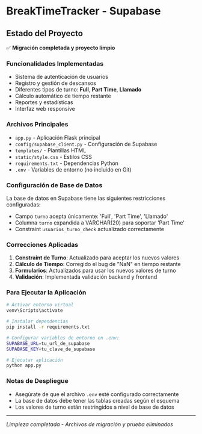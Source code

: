 # BreakTimeTracker - Supabase

## Estado del Proyecto
✅ **Migración completada y proyecto limpio**

### Funcionalidades Implementadas
- Sistema de autenticación de usuarios
- Registro y gestión de descansos
- Diferentes tipos de turno: **Full**, **Part Time**, **Llamado**
- Cálculo automático de tiempo restante
- Reportes y estadísticas
- Interfaz web responsive

### Archivos Principales
- `app.py` - Aplicación Flask principal
- `config/supabase_client.py` - Configuración de Supabase
- `templates/` - Plantillas HTML
- `static/style.css` - Estilos CSS
- `requirements.txt` - Dependencias Python
- `.env` - Variables de entorno (no incluido en Git)

### Configuración de Base de Datos
La base de datos en Supabase tiene las siguientes restricciones configuradas:
- Campo `turno` acepta únicamente: 'Full', 'Part Time', 'Llamado'
- Columna `turno` expandida a VARCHAR(20) para soportar 'Part Time'
- Constraint `usuarios_turno_check` actualizado correctamente

### Correcciones Aplicadas
1. **Constraint de Turno**: Actualizado para aceptar los nuevos valores
2. **Cálculo de Tiempo**: Corregido el bug de "NaN" en tiempo restante
3. **Formularios**: Actualizados para usar los nuevos valores de turno
4. **Validación**: Implementada validación backend y frontend

### Para Ejecutar la Aplicación
```bash
# Activar entorno virtual
venv\Scripts\activate

# Instalar dependencias
pip install -r requirements.txt

# Configurar variables de entorno en .env:
SUPABASE_URL=tu_url_de_supabase
SUPABASE_KEY=tu_clave_de_supabase

# Ejecutar aplicación
python app.py
```

### Notas de Despliegue
- Asegúrate de que el archivo `.env` esté configurado correctamente
- La base de datos debe tener las tablas creadas según el esquema
- Los valores de turno están restringidos a nivel de base de datos

---
*Limpieza completada - Archivos de migración y prueba eliminados*
